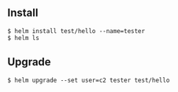 ## Install

```console
$ helm install test/hello --name=tester
$ helm ls
```

## Upgrade
```console
$ helm upgrade --set user=c2 tester test/hello
```

